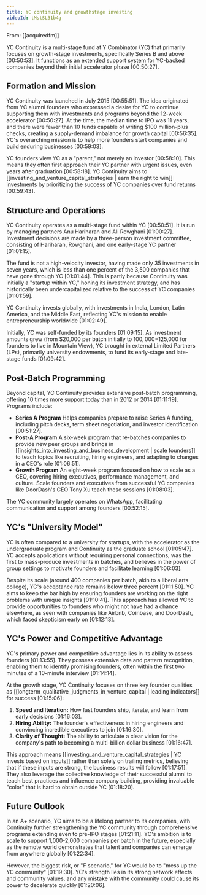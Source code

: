 ```yaml
---
title: YC continuity and growthstage investing
videoId: tMstSL31b4g
---
```


From: [[acquiredfm]] <br/> 

YC Continuity is a multi-stage fund at Y Combinator (YC) that primarily focuses on growth-stage investments, specifically Series B and above <a class="yt-timestamp" data-t="00:50:53">[00:50:53]</a>. It functions as an extended support system for YC-backed companies beyond their initial accelerator phase <a class="yt-timestamp" data-t="00:50:27">[00:50:27]</a>.

## Formation and Mission

YC Continuity was launched in July 2015 <a class="yt-timestamp" data-t="00:55:51">[00:55:51]</a>. The idea originated from YC alumni founders who expressed a desire for YC to continue supporting them with investments and programs beyond the 12-week accelerator <a class="yt-timestamp" data-t="00:50:27">[00:50:27]</a>. At the time, the median time to IPO was 11 years, and there were fewer than 10 funds capable of writing $100 million-plus checks, creating a supply-demand imbalance for growth capital <a class="yt-timestamp" data-t="00:56:35">[00:56:35]</a>. YC's overarching mission is to help more founders start companies and build enduring businesses <a class="yt-timestamp" data-t="00:59:03">[00:59:03]</a>.

YC founders view YC as a "parent," not merely an investor <a class="yt-timestamp" data-t="00:58:10">[00:58:10]</a>. This means they often first approach their YC partner with urgent issues, even years after graduation <a class="yt-timestamp" data-t="00:58:18">[00:58:18]</a>. YC Continuity aims to [[investing_and_venture_capital_strategies | earn the right to win]] investments by prioritizing the success of YC companies over fund returns <a class="yt-timestamp" data-t="00:59:43">[00:59:43]</a>.

## Structure and Operations

YC Continuity operates as a multi-stage fund within YC <a class="yt-timestamp" data-t="00:50:51">[00:50:51]</a>. It is run by managing partners Anu Hariharan and Ali Rowghani <a class="yt-timestamp" data-t="01:00:27">[01:00:27]</a>. Investment decisions are made by a three-person investment committee, consisting of Hariharan, Rowghani, and one early-stage YC partner <a class="yt-timestamp" data-t="01:01:15">[01:01:15]</a>.

The fund is not a high-velocity investor, having made only 35 investments in seven years, which is less than one percent of the 3,500 companies that have gone through YC <a class="yt-timestamp" data-t="01:01:44">[01:01:44]</a>. This is partly because Continuity was initially a "startup within YC," honing its investment strategy, and has historically been undercapitalized relative to the success of YC companies <a class="yt-timestamp" data-t="01:01:59">[01:01:59]</a>.

YC Continuity invests globally, with investments in India, London, Latin America, and the Middle East, reflecting YC's mission to enable entrepreneurship worldwide <a class="yt-timestamp" data-t="01:02:49">[01:02:49]</a>.

Initially, YC was self-funded by its founders <a class="yt-timestamp" data-t="01:09:15">[01:09:15]</a>. As investment amounts grew (from $20,000 per batch initially to $100,000-$125,000 for founders to live in Mountain View), YC brought in external Limited Partners (LPs), primarily university endowments, to fund its early-stage and late-stage funds <a class="yt-timestamp" data-t="01:09:42">[01:09:42]</a>.

## Post-Batch Programming

Beyond capital, YC Continuity provides extensive post-batch programming, offering 10 times more support today than in 2012 or 2014 <a class="yt-timestamp" data-t="01:11:19">[01:11:19]</a>. Programs include:
*   **Series A Program** Helps companies prepare to raise Series A funding, including pitch decks, term sheet negotiation, and investor identification <a class="yt-timestamp" data-t="00:51:27">[00:51:27]</a>.
*   **Post-A Program** A six-week program that re-batches companies to provide new peer groups and brings in [[insights_into_investing_and_business_development | scale founders]] to teach topics like recruiting, hiring engineers, and adapting to changes in a CEO's role <a class="yt-timestamp" data-t="01:06:51">[01:06:51]</a>.
*   **Growth Program** An eight-week program focused on how to scale as a CEO, covering hiring executives, performance management, and culture. Scale founders and executives from successful YC companies like DoorDash's CEO Tony Xu teach these sessions <a class="yt-timestamp" data-t="01:08:03">[01:08:03]</a>.

The YC community largely operates on WhatsApp, facilitating communication and support among founders <a class="yt-timestamp" data-t="00:52:15">[00:52:15]</a>.

## YC's "University Model"

YC is often compared to a university for startups, with the accelerator as the undergraduate program and Continuity as the graduate school <a class="yt-timestamp" data-t="01:05:47">[01:05:47]</a>. YC accepts applications without requiring personal connections, was the first to mass-produce investments in batches, and believes in the power of group settings to motivate founders and facilitate learning <a class="yt-timestamp" data-t="01:06:03">[01:06:03]</a>.

Despite its scale (around 400 companies per batch, akin to a liberal arts college), YC's acceptance rate remains below three percent <a class="yt-timestamp" data-t="01:11:50">[01:11:50]</a>. YC aims to keep the bar high by ensuring founders are working on the right problems with unique insights <a class="yt-timestamp" data-t="01:10:41">[01:10:41]</a>. This approach has allowed YC to provide opportunities to founders who might not have had a chance elsewhere, as seen with companies like Airbnb, Coinbase, and DoorDash, which faced skepticism early on <a class="yt-timestamp" data-t="01:12:13">[01:12:13]</a>.

## YC's Power and Competitive Advantage

YC's primary power and competitive advantage lies in its ability to assess founders <a class="yt-timestamp" data-t="01:13:55">[01:13:55]</a>. They possess extensive data and pattern recognition, enabling them to identify promising founders, often within the first two minutes of a 10-minute interview <a class="yt-timestamp" data-t="01:14:14">[01:14:14]</a>.

At the growth stage, YC Continuity focuses on three key founder qualities as [[longterm_qualitative_judgments_in_venture_capital | leading indicators]] for success <a class="yt-timestamp" data-t="01:15:06">[01:15:06]</a>:
1.  **Speed and Iteration:** How fast founders ship, iterate, and learn from early decisions <a class="yt-timestamp" data-t="01:16:03">[01:16:03]</a>.
2.  **Hiring Ability:** The founder's effectiveness in hiring engineers and convincing incredible executives to join <a class="yt-timestamp" data-t="01:16:30">[01:16:30]</a>.
3.  **Clarity of Thought:** The ability to articulate a clear vision for the company's path to becoming a multi-billion dollar business <a class="yt-timestamp" data-t="01:16:47">[01:16:47]</a>.

This approach means [[investing_and_venture_capital_strategies | YC invests based on inputs]] rather than solely on trailing metrics, believing that if these inputs are strong, the business results will follow <a class="yt-timestamp" data-t="01:17:51">[01:17:51]</a>. They also leverage the collective knowledge of their successful alumni to teach best practices and influence company building, providing invaluable "color" that is hard to obtain outside YC <a class="yt-timestamp" data-t="01:18:20">[01:18:20]</a>.

## Future Outlook

In an A+ scenario, YC aims to be a lifelong partner to its companies, with Continuity further strengthening the YC community through comprehensive programs extending even to pre-IPO stages <a class="yt-timestamp" data-t="01:21:11">[01:21:11]</a>. YC's ambition is to scale to support 1,000-2,000 companies per batch in the future, especially as the remote world demonstrates that talent and companies can emerge from anywhere globally <a class="yt-timestamp" data-t="01:22:34">[01:22:34]</a>.

However, the biggest risk, or "F scenario," for YC would be to "mess up the YC community" <a class="yt-timestamp" data-t="01:19:30">[01:19:30]</a>. YC's strength lies in its strong network effects and community values, and any mistake with the community could cause its power to decelerate quickly <a class="yt-timestamp" data-t="01:20:06">[01:20:06]</a>.